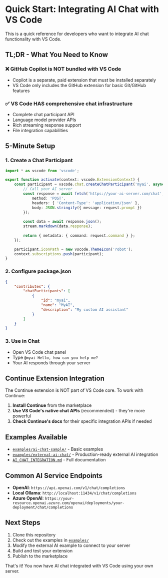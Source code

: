 # Quick Start: Integrating AI Chat with VS Code

This is a quick reference for developers who want to integrate AI chat functionality with VS Code.

## TL;DR - What You Need to Know

### ❌ GitHub Copilot is NOT bundled with VS Code
- Copilot is a separate, paid extension that must be installed separately
- VS Code only includes the GitHub extension for basic Git/GitHub features

### ✅ VS Code HAS comprehensive chat infrastructure
- Complete chat participant API
- Language model provider APIs
- Rich streaming response support
- File integration capabilities

## 5-Minute Setup

### 1. Create a Chat Participant
```typescript
import * as vscode from 'vscode';

export function activate(context: vscode.ExtensionContext) {
    const participant = vscode.chat.createChatParticipant('myai', async (request, context, stream, token) => {
        // Call your AI server
        const response = await fetch('https://your-ai-server.com/chat', {
            method: 'POST',
            headers: { 'Content-Type': 'application/json' },
            body: JSON.stringify({ message: request.prompt })
        });
        
        const data = await response.json();
        stream.markdown(data.response);
        
        return { metadata: { command: request.command } };
    });

    participant.iconPath = new vscode.ThemeIcon('robot');
    context.subscriptions.push(participant);
}
```

### 2. Configure package.json
```json
{
    "contributes": {
        "chatParticipants": [
            {
                "id": "myai",
                "name": "MyAI",
                "description": "My custom AI assistant"
            }
        ]
    }
}
```

### 3. Use in Chat
- Open VS Code chat panel
- Type `@myai Hello, how can you help me?`
- Your AI responds through your server

## Continue Extension Integration

The Continue extension is NOT part of VS Code core. To work with Continue:

1. **Install Continue** from the marketplace
2. **Use VS Code's native chat APIs** (recommended) - they're more powerful
3. **Check Continue's docs** for their specific integration APIs if needed

## Examples Available

- [`examples/ai-chat-sample/`](examples/ai-chat-sample/) - Basic examples
- [`examples/external-ai-chat/`](examples/external-ai-chat/) - Production-ready external AI integration
- [`AI_CHAT_INTEGRATION.md`](AI_CHAT_INTEGRATION.md) - Full documentation

## Common AI Service Endpoints

- **OpenAI**: `https://api.openai.com/v1/chat/completions`
- **Local Ollama**: `http://localhost:11434/v1/chat/completions`
- **Azure OpenAI**: `https://your-resource.openai.azure.com/openai/deployments/your-deployment/chat/completions`

## Next Steps

1. Clone this repository
2. Check out the examples in [`examples/`](examples/)
3. Modify the external AI example to connect to your server
4. Build and test your extension
5. Publish to the marketplace

That's it! You now have AI chat integrated with VS Code using your own server.